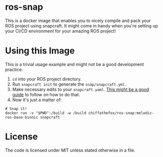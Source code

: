 # ros-snap

This is a docker image that enables you to nicely compile and pack your ROS project using snapcraft.
It might come in handy when you're setting up your CI/CD environment for your amazing ROS project!

# Using this Image

This is a trivial usage example and might not be a good development practice:

1. `cd` into your ROS project directory.
2. Run `snapcraft init` to generate the `snap/snapcraft.yml`.
3. Make necessary edits to your `snapcraft.yaml`. [This might be a good guide](http://wiki.ros.org/ROS/Tutorials/Packaging%20your%20ROS%20project%20as%20a%20snap) to follow on how to do that.
4. Now it's just a matter of:
```
# Snap it!
docker run -v "$PWD":/build -w /build chiffathefox/ros-snap:melodic-ros-base-bionic snapcraft
```

# License

The code is licensed under MIT unless stated otherwise in a file.

